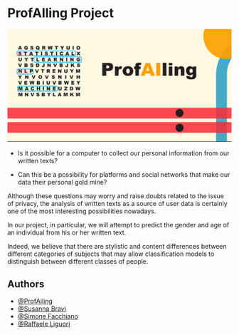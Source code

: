 # ProfAIling Project
<img src ="https://github.com/ProfAiling/ProfAIling-Project/blob/main/Sfondo.png" alt="MLBC">


- Is it possible for a computer to collect our personal information from our written texts? 

- Can this be a possibility for platforms and social networks that make our data their personal gold mine?

Although these questions may worry and raise doubts related to the issue of privacy, the analysis
of written texts as a source of user data is certainly one of the most interesting possibilities nowadays. 

In our project, in particular, we will attempt to predict the gender and age of an individual from
his or her written text. 

Indeed, we believe that there are stylistic and content differences between different categories of subjects that may allow classification models to distinguish between different
classes of people.


## Authors

- [@ProfAiling](https://www.github.com/ProfAiling)
- [@Susanna Bravi](https://github.com/susannabravi)
- [@Simone Facchiano](https://github.com/simonefacchiano)
- [@Raffaele Liguori](https://github.com/rafflig8)
